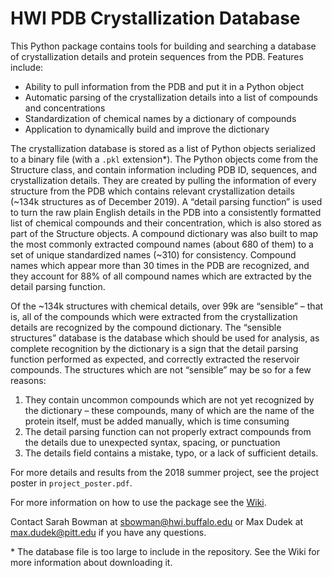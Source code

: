 # HWI PDB Crystallization Database

This Python package contains tools for building and searching a database of crystallization details and protein sequences from the PDB. Features include:
* Ability to pull information from the PDB and put it in a Python object
* Automatic parsing of the crystallization details into a list of compounds and concentrations
* Standardization of chemical names by a dictionary of compounds
* Application to dynamically build and improve the dictionary

The crystallization database is stored as a list of Python objects serialized to a binary file (with a `.pkl` extension*). The Python objects come from the Structure class, and contain information including PDB ID, sequences, and crystallization details. They are created by pulling the information of every structure from the PDB which contains relevant crystallization details (~134k structures as of December 2019). A “detail parsing function” is used to turn the raw plain English details in the PDB into a consistently formatted list of chemical compounds and their concentration, which is also stored as part of the Structure objects. A compound dictionary was also built to map the most commonly extracted compound names (about 680 of them) to a set of unique standardized names (~310) for consistency.  Compound names which appear more than 30 times in the PDB are recognized, and they account for 88% of all compound names which are extracted by the detail parsing function.
 
Of the ~134k structures with chemical details, over 99k are “sensible” – that is, all of the compounds which were extracted from the crystallization details are recognized by the compound dictionary. The “sensible structures” database is the database which should be used for analysis, as complete recognition by the dictionary is a sign that the detail parsing function performed as expected, and correctly extracted the reservoir compounds. The structures which are not “sensible” may be so for a few reasons:
1. They contain uncommon compounds which are not yet recognized by the dictionary – these compounds, many of which are the name of the protein itself, must be added manually, which is time consuming
2. The detail parsing function can not properly extract compounds from the details due to unexpected syntax, spacing, or punctuation
3. The details field contains a mistake, typo, or a lack of sufficient details.

For more details and results from the 2018 summer project, see the project poster in `project_poster.pdf`.

For more information on how to use the package see the [Wiki](https://github.com/maxdudek/crystallizationDatabase/wiki).

Contact Sarah Bowman at sbowman@hwi.buffalo.edu or Max Dudek at max.dudek@pitt.edu if you have any questions.

\* The database file is too large to include in the repository. See the Wiki for more information about downloading it.
